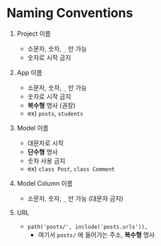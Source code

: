 # 	Naming Conventions

1. Project 이름
   - 소문자, 숫자, `_` 만 가능
   - 숫자로 시작 금지
2. App 이름

   - 소문자, 숫자, `_` 만 가능
   - 숫자로 시작 금지
   - **복수형** 명사 (권장)
   - ex) `posts`, `students`
3. Model 이름

   - 대문자로 시작
   - **단수형** 명사
   - 숫자 사용 금지
   - ex)  `class Post`, `class Comment`
4. Model Column 이름
   - 소문자, 숫자, `_` 만 가능 (대문자 금지)
5. URL
   - `path('posts/', include('posts.urls')),`
     - 여기서 `posts/` 에 들어가는 주소, **복수형** 명사





